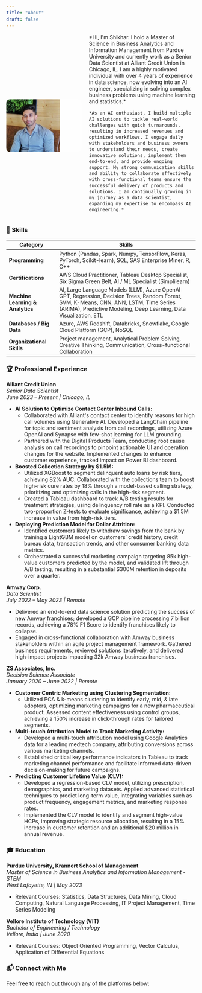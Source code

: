 ```yaml
---
title: "About"
draft: false
---
```

<div style="display: flex; align-items: center; gap: 20px;">
  <img src="/Cover_About_Me.png" alt="Shikhar Kanaskar" style="width: 200px; border-radius: 10px;" />
  <div>
    *Hi, I'm Shikhar. I hold a Master of Science in Business Analytics and Information Management from Purdue University and currently work as a Senior Data Scientist at Alliant Credit Union in Chicago, IL. I am a highly motivated individual with over 4 years of experience in data science, now evolving into an AI engineer, specializing in solving complex business problems using machine learning and statistics.*
    
    *As an AI enthusiast, I build multiple AI solutions to tackle real-world challenges with quick turnarounds, resulting in increased revenues and optimized workflows. I engage daily with stakeholders and business owners to understand their needs, create innovative solutions, implement them end-to-end, and provide ongoing support. My strong communication skills and ability to collaborate effectively with cross-functional teams ensure the successful delivery of products and solutions. I am continually growing in my journey as a data scientist, expanding my expertise to encompass AI engineering.*
  </div>
</div>

### 📌 Skills
| **Category**                     | **Skills**                                                                                          |
|----------------------------------|-----------------------------------------------------------------------------------------------------|
| **Programming**                  | Python (Pandas, Spark, Numpy, TensorFlow, Keras, PyTorch, Scikit-learn), SQL, SAS Enterprise Miner, R, C++ |
| **Certifications**               | AWS Cloud Practitioner, Tableau Desktop Specialist, Six Sigma Green Belt, AI / ML Specialist (Simplilearn) |
| **Machine Learning & Analytics** | AI, Large Language Models (LLM), Azure OpenAI GPT, Regression, Decision Trees, Random Forest, SVM, K-Means, CNN, ANN, LSTM, Time Series (ARIMA), Predictive Modeling, Deep Learning, Data Visualization, ETL |
| **Databases / Big Data**         | Azure, AWS Redshift, Databricks, Snowflake, Google Cloud Platform (GCP), NoSQL                      |
| **Organizational Skills**        | Project management, Analytical Problem Solving, Creative Thinking, Communication, Cross-functional Collaboration |

### 🏆 Professional Experience

**Alliant Credit Union**  
*Senior Data Scientist*  
*June 2023 – Present | Chicago, IL*  
- **AI Solution to Optimize Contact Center Inbound Calls:**  
  - Collaborated with Alliant's contact center to identify reasons for high call volumes using Generative AI. Developed a LangChain pipeline for topic and sentiment analysis from call recordings, utilizing Azure OpenAI and Synapse with few-shot learning for LLM grounding.  
  - Partnered with the Digital Products Team, conducting root cause analysis on call recordings to pinpoint actionable UI and operation changes for the website. Implemented changes to enhance customer experience, tracked impact on Power BI dashboard.
- **Boosted Collection Strategy by $1.5M:**  
  - Utilized XGBoost to segment delinquent auto loans by risk tiers, achieving 82% AUC. Collaborated with the collections team to boost high-risk cure rates by 18% through a model-based calling strategy, prioritizing and optimizing calls in the high-risk segment.  
  - Created a Tableau dashboard to track A/B testing results for treatment strategies, using delinquency roll rate as a KPI. Conducted two-proportion Z-tests to evaluate significance, achieving a $1.5M increase in value from high-risk tiers.
- **Deploying Prediction Model for Dollar Attrition:**  
  - Identified customers likely to withdraw savings from the bank by training a LightGBM model on customers’ credit history, credit bureau data, transaction trends, and other consumer banking data metrics.  
  - Orchestrated a successful marketing campaign targeting 85k high-value customers predicted by the model, and validated lift through A/B testing, resulting in a substantial $300M retention in deposits over a quarter.

**Amway Corp.**  
*Data Scientist*  
*July 2022 – May 2023 | Remote*  
- Delivered an end-to-end data science solution predicting the success of new Amway franchises; developed a GCP pipeline processing 7 billion records, achieving a 78% F1 Score to identify franchises likely to collapse.  
- Engaged in cross-functional collaboration with Amway business stakeholders within an agile project management framework. Gathered business requirements, reviewed solutions iteratively, and delivered high-impact projects impacting 32k Amway business franchises.

**ZS Associates, Inc.**  
*Decision Science Associate*  
*January 2020 – June 2022 | Remote*  
- **Customer Centric Marketing using Clustering Segmentation:**  
  - Utilized PCA & k-means clustering to identify early, mid, & late adopters, optimizing marketing campaigns for a new pharmaceutical product. Assessed content effectiveness using control groups, achieving a 150% increase in click-through rates for tailored segments.  
- **Multi-touch Attribution Model to Track Marketing Activity:**  
  - Developed a multi-touch attribution model using Google Analytics data for a leading medtech company, attributing conversions across various marketing channels.  
  - Established critical key performance indicators in Tableau to track marketing channel performance and facilitate informed data-driven decision-making for future campaigns.  
- **Predicting Customer Lifetime Value (CLV):**  
  - Developed a regression-based CLV model, utilizing prescription, demographics, and marketing datasets. Applied advanced statistical techniques to predict long-term value, integrating variables such as product frequency, engagement metrics, and marketing response rates.  
  - Implemented the CLV model to identify and segment high-value HCPs, improving strategic resource allocation, resulting in a 15% increase in customer retention and an additional $20 million in annual revenue.

### 🎓 Education

**Purdue University, Krannert School of Management**  
*Master of Science in Business Analytics and Information Management - STEM*  
*West Lafayette, IN | May 2023*  
- Relevant Courses: Statistics, Data Structures, Data Mining, Cloud Computing, Natural Language Processing, IT Project Management, Time Series Modeling

**Vellore Institute of Technology (VIT)**  
*Bachelor of Engineering / Technology*  
*Vellore, India | June 2020*  
- Relevant Courses: Object Oriented Programming, Vector Calculus, Application of Differential Equations

### 📬 Connect with Me

Feel free to reach out through any of the platforms below:

